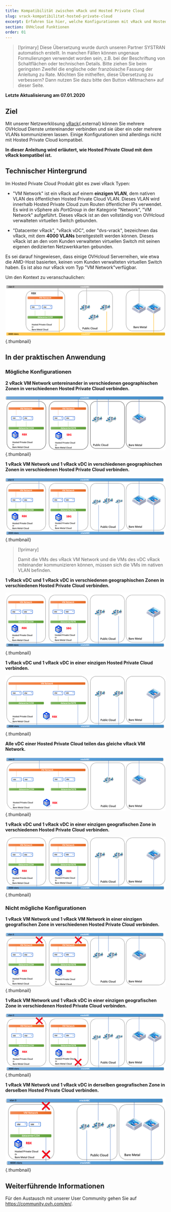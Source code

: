 ```yaml
---
title: Kompatibilität zwischen vRack und Hosted Private Cloud
slug: vrack-kompatibilitat-hosted-private-cloud
excerpt: Erfahren Sie hier, welche Konfigurationen mit vRack und Hosted Private Cloud Diensten möglich sind
section: OVHcloud Funktionen
order: 01
---
```


> [!primary]
> Diese Übersetzung wurde durch unseren Partner SYSTRAN automatisch erstellt. In manchen Fällen können ungenaue Formulierungen verwendet worden sein, z.B. bei der Beschriftung von Schaltflächen oder technischen Details. Bitte ziehen Sie beim geringsten Zweifel die englische oder französische Fassung der Anleitung zu Rate. Möchten Sie mithelfen, diese Übersetzung zu verbessern? Dann nutzen Sie dazu bitte den Button «Mitmachen» auf dieser Seite.
>

**Letzte Aktualisierung am 07.01.2020**

## Ziel

Mit unserer Netzwerklösung [vRack](https://www.ovh.de/loesungen/vrack/){.external} können Sie mehrere OVHcloud Dienste untereinander verbinden und sie über ein oder mehrere VLANs kommunizieren lassen. Einige Konfigurationen sind allerdings nicht mit Hosted Private Cloud kompatibel.

**In dieser Anleitung wird erläutert, wie Hosted Private Cloud mit dem vRack kompatibel ist.**

## Technischer Hintergrund

Im Hosted Private Cloud Produkt gibt es zwei vRack Typen:

- "VM Network" ist ein vRack auf einem **einzigen VLAN**, dem nativen VLAN des öffentlichen Hosted Private Cloud VLAN. Dieses VLAN wird innerhalb Hosted Private Cloud zum Routen öffentlicher IPs verwendet. Es wird in vSphere als *PortGroup* in der Kategorie "Network", "VM Network" aufgeführt. Dieses vRack ist an den vollständig von OVHcloud verwalteten virtuellen Switch gebunden.

- "Datacenter vRack", "vRack vDC", oder "dvs-vrack", bezeichnen das vRack, mit dem **4000 VLANs** bereitgestellt werden können. Dieses vRack ist an den vom Kunden verwalteten virtuellen Switch mit seinen eigenen dedizierten Netzwerkkarten gebunden.

Es sei darauf hingewiesen, dass einige OVHcloud Serverreihen, wie etwa die AMD-Host basierten, keinen vom Kunden verwalteten virtuellen Switch haben. Es ist also nur vRack vom Typ "VM Network"verfügbar.

Um den Kontext zu veranschaulichen:

![template](images/template.png){.thumbnail}

## In der praktischen Anwendung

### Mögliche Konfigurationen

**2 vRack VM Network untereinander in verschiedenen geographischen Zonen in verschiedenen Hosted Private Cloud verbinden.**

![VM Network - VM Network, verschieden Zone und Dedicated Cloud ](images/vmnetwork-vmnetwork-diff-geo-diff-pcc.png){.thumbnail}

**1 vRack VM Network und 1 vRack vDC in verschiedenen geographischen Zonen in verschiedenen Hosted Private Cloud verbinden.**

![VM Network - vDC, unterschiedliche Zone und Dedicated Cloud ](images/vmnetwork-vdc-diff-geo-diff-pcc.png){.thumbnail}

> [!primary]
>
> Damit die VMs des vRack VM Network und die VMs des vDC vRack miteinander kommunizieren können, müssen sich die VMs im nativen VLAN befinden.
> 

**1 vRack vDC und 1 vRack vDC in verschiedenen geographischen Zonen in verschiedenen Hosted Private Cloud verbinden.**

![vDC - vDC verschiedene Zone und Dedicated Cloud ](images/vdc-vdc-diff-geo-diff-pcc.png){.thumbnail}

**1 vRack vDC und 1 vRack vDC in einer einzigen Hosted Private Cloud verbinden.**

![vDC - vDC selbst Dedicated Cloud ](images/vdc-vdc-same-pcc.png){.thumbnail}

**Alle vDC einer Hosted Private Cloud teilen das gleiche vRack VM Network.**

![VM Network im PCC geteilt](images/all-vdc-share-same-vmnetwork.png){.thumbnail}

**1 vRack vDC und 1 vRack vDC in einer einzigen geografischen Zone in verschiedenen Hosted Private Cloud verbinden.**

![vDC - vDC, Zone und verschiedene Dedicated Cloud ](images/vdc-vdc-same-zone-diff-pcc.png){.thumbnail}

### Nicht mögliche Konfigurationen

**1 vRack VM Network und 1 vRack VM Network in einer einzigen geografischen Zone in verschiedenen Hosted Private Cloud verbinden.**

![VM Network - VM Network für gleiche Zone und verschiedene Dedicated Cloud ](images/vmnetwork-vmnetwork-same-geo-diff-pcc.png){.thumbnail}

**1 vRack VM Network und 1 vRack vDC in einer einzigen geografischen Zone in verschiedenen Hosted Private Cloud verbinden.**

![VM Network - vDC-Zone und verschiedene Dedicated Cloud ](images/vmnetwork-vdc-same-geo-diff-pcc.png){.thumbnail}

**1 vRack VM Network und 1 vRack vDC in derselben geografischen Zone in derselben Hosted Private Cloud verbinden.**

![VM Network - vDC-Zone und sogar Dedicated Cloud ](images/vmnetwork-vdc-same-geo-same-pcc.png){.thumbnail}

## Weiterführende Informationen

Für den Austausch mit unserer User Community gehen Sie auf <https://community.ovh.com/en/>.
